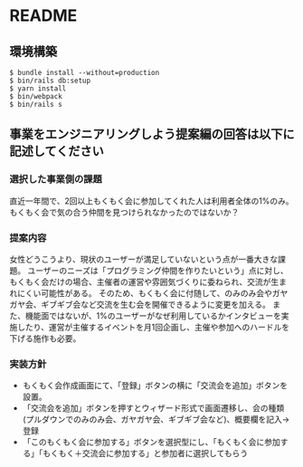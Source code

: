 # README

## 環境構築
```
$ bundle install --without=production
$ bin/rails db:setup
$ yarn install
$ bin/webpack
$ bin/rails s
```

## 事業をエンジニアリングしよう提案編の回答は以下に記述してください

### **選択した事業側の課題**
直近一年間で、2回以上もくもく会に参加してくれた人は利用者全体の1%のみ。もくもく会で気の合う仲間を見つけられなかったのではないか？

### **提案内容**
女性どうこうより、現状のユーザーが満足していないという点が一番大きな課題。
ユーザーのニーズは「プログラミング仲間を作りたいという」点に対し、もくもく会だけの場合、主催者の運営や雰囲気づくりに委ねられ、交流が生まれにくい可能性がある。
そのため、もくもく会に付随して、のみのみ会やガヤガヤ会、ギブギブ会など交流を生む会を開催できるように変更を加える。
また、機能面ではないが、1%のユーザーがなぜ利用しているかインタビューを実施したり、運営が主催するイベントを月1回企画し、主催や参加へのハードルを下げる施作も必要。


### **実装方針**
- もくもく会作成画面にて、「登録」ボタンの横に「交流会を追加」ボタンを設置。
- 「交流会を追加」ボタンを押すとウィザード形式で画面遷移し、会の種類(プルダウンでのみのみ会、ガヤガヤ会、ギブギブ会など)、概要欄を記入→登録
- 「このもくもく会に参加する」ボタンを選択型にし、「もくもく会に参加する」「もくもく＋交流会に参加する」と参加者に選択してもらう
